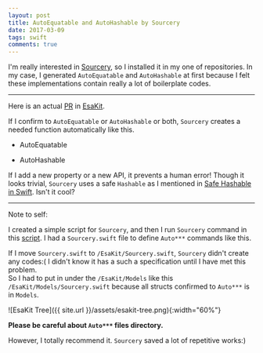 ```yaml
---
layout: post
title: AutoEquatable and AutoHashable by Sourcery
date: 2017-03-09
tags: swift
comments: true
---
```


I'm really interested in [Sourcery](https://github.com/krzysztofzablocki/Sourcery), so I installed it in my one of repositories. In my case, I generated `AutoEquatable` and `AutoHashable` at first because I felt these implementations contain really a lot of boilerplate codes.

---

Here is an actual [PR](https://github.com/pixyzehn/EsaKit/pull/23) in [EsaKit](https://github.com/pixyzehn/EsaKit).

If I confirm to `AutoEquatable` or `AutoHashable` or both, `Sourcery` creates a needed function automatically like this.

- AutoEquatable
<script src="https://gist.github.com/pixyzehn/15acbaa873bcf8e2ee19c85a23426db5.js"></script>

- AutoHashable 
<script src="https://gist.github.com/pixyzehn/f9a73f1ccb1b589e1b77212c47aa2abc.js"></script>

If I add a new property or a new API, it prevents a human error! Though it looks trivial, `Sourcery` uses a safe `Hashable` as I mentioned in [Safe Hashable in Swift](https://pixyzehn.com/2017/03/04/safe-hashable-in-swift.html). Isn't it cool?

---

Note to self:

I created a simple script for `Sourcery`, and then I run `Sourcery` command in this [script](https://github.com/pixyzehn/EsaKit/blob/master/script/generate-files-from-sourcery.sh). I had a `Sourcery.swift` file to define `Auto***` commands like this. 

<script src="https://gist.github.com/pixyzehn/a04b9ee73e186149b389e4e9927324b0.js"></script>

If I move `Sourcery.swift` to `/EsaKit/Sourcery.swift`, `Sourcery` didn't create any codes:( I didn't know it has a such a specification until I have met this problem.  
So I had to put in under the `/EsaKit/Models` like this `/EsaKit/Models/Sourcery.swift` because all structs confirmed to `Auto***` is in `Models`.

![EsaKit Tree]({{ site.url }}/assets/esakit-tree.png){:width="60%"}

**Please be careful about `Auto***` files directory.**

However, I totally recommend it. `Sourcery` saved a lot of repetitive works:)
